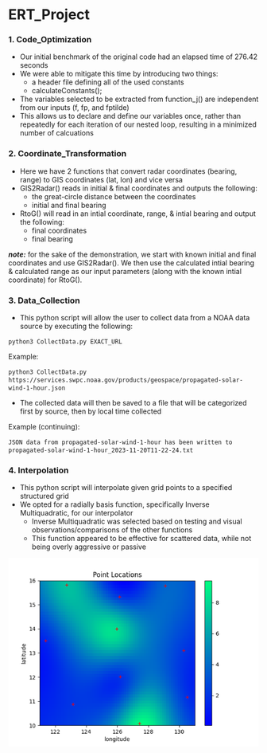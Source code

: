 # ERT_Project


### 1. Code_Optimization
- Our initial benchmark of the original code had an elapsed time of 276.42 seconds
- We were able to mitigate this time by introducing two things:
  - a header file defining all of the used constants
  - calculateConstants();
- The variables selected to be extracted from function_j() are independent from our inputs (f, fp, and fptilde)
- This allows us to declare and define our variables once, rather than repeatedly for each iteration of our nested loop, resulting in a minimized number of calcuations


### 2. Coordinate_Transformation
- Here we have 2 functions that convert radar coordinates (bearing, range) to GIS coordinates (lat, lon) and vice versa
- GIS2Radar() reads in initial & final coordinates and outputs the following:
  - the great-circle distance between the coordinates
  - initial and final bearing
- RtoG() will read in an intial coordinate, range, & intial bearing and output the following:
  - final coordinates
  - final bearing

***note:*** for the sake of the demonstration, we start with known initial and final coordinates and use GIS2Radar(). We then use the calculated intial bearing & calculated range as our input parameters (along with the known intial coordinate) for RtoG().


### 3. Data_Collection
- This python script will allow the user to collect data from a NOAA data source by executing the following:
```
python3 CollectData.py EXACT_URL
```
Example:
```
python3 CollectData.py https://services.swpc.noaa.gov/products/geospace/propagated-solar-wind-1-hour.json
```
- The collected data will then be saved to a file that will be categorized first by source, then by local time collected

Example (continuing):
```
JSON data from propagated-solar-wind-1-hour has been written to propagated-solar-wind-1-hour_2023-11-20T11-22-24.txt
```



### 4. Interpolation
- This python script will interpolate given grid points to a specified structured grid
- We opted for a radially basis function, specifically Inverse Multiquadratic, for our interpolator
  - Inverse Multiquadratic was selected based on testing and visual observations/comparisons of the other functions
  - This function appeared to be effective for scattered data, while not being overly aggressive or passive


![alt text](https://github.com/gfabricante/ERT_Project/blob/main/Interpolation/outputInterpolation.png)
